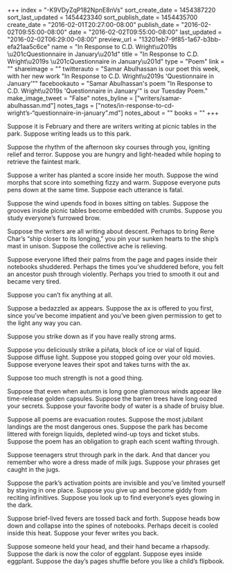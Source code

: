 +++
index = "-K9VDyZqP182NpnE8nVs"
sort_create_date = 1454387220
sort_last_updated = 1454423340
sort_publish_date = 1454435700
create_date = "2016-02-01T20:27:00-08:00"
publish_date = "2016-02-02T09:55:00-08:00"
date = "2016-02-02T09:55:00-08:00"
last_updated = "2016-02-02T06:29:00-08:00"
preview_url = "13201eb7-9f85-1a67-b3bb-efa21aa5c6ce"
name = "In Response to C.D. Wright\u2019s \u201cQuestionnaire in January\u201d"
title = "In Response to C.D. Wright\u2019s \u201cQuestionnaire in January\u201d"
type = "Poem"
link = ""
shareimage = ""
twitterauto = "Samar Abulhassan is our poet this week, with her new work \"In Response to C.D. Wright\u2019s 'Questionnaire in January'\""
facebookauto = "Samar Abulhassan's poem \"In Response to C.D. Wright\u2019s 'Questionnaire in January'\" is our Tuesday Poem."
make_image_tweet = "False"
notes_byline = ["writers/samar-abulhassan.md"]
notes_tags = ["notes/in-response-to-cd-wright’s-“questionnaire-in-january”.md"]
notes_about = ""
books = ""
+++
<p class="prose-poem">Suppose it is February and there are writers writing at picnic tables in the park. Suppose writing leads us to this park. </p>

<p class="prose-poem">Suppose the rhythm of the afternoon sky courses through you, igniting relief and terror. Suppose you are hungry and light-headed while hoping to retrieve the faintest mark.</p>

<p class="prose-poem">Suppose a writer has planted a score inside her mouth. Suppose the wind morphs that score into something fizzy and warm. Suppose everyone puts pens down at the same time. Suppose each utterance is fatal. </p>

<p class="prose-poem">Suppose the wind upends food in boxes sitting on tables. Suppose the grooves inside picnic tables become embedded with crumbs. Suppose you study everyone’s furrowed brow. </p>

<p class="prose-poem">Suppose the writers are all writing about descent. Perhaps to bring Rene Char’s “ship closer to its longing,” you pin your sunken hearts to the ship’s mast in unison. Suppose the collective ache is relieving.</p>

<p class="prose-poem">Suppose everyone lifted their palms from the page and pages inside their notebooks shuddered. Perhaps the times you’ve shuddered before, you felt an ancestor push through violently. Perhaps you tried to smooth it out and became very tired. </p>

<p class="prose-poem">Suppose you can’t fix anything at all. </p>

<p class="prose-poem">Suppose a bedazzled ax appears. Suppose the ax is offered to you first, since you’ve become impatient and you’ve been given permission to get to the light any way you can. </p>

<p class="prose-poem">Suppose you strike down as if you have really strong arms.</p> 

<p class="prose-poem">Suppose you deliciously strike a piñata, block of ice or vial of liquid. Suppose diffuse light. Suppose you stopped going over your old movies. Suppose everyone leaves their spot and takes turns with the ax. </p>

<p class="prose-poem">Suppose too much strength is not a good thing. </p>

<p class="prose-poem">Suppose that even when autumn is long gone glamorous winds appear like time-release golden capsules. Suppose the barren trees have long oozed your secrets. Suppose your favorite body of water is a shade of bruisy blue.</p>

<p class="prose-poem">Suppose all poems are evacuation routes. Suppose the most jubilant landings are the most dangerous ones. Suppose the park has become littered with foreign liquids, depleted wind-up toys and ticket stubs. Suppose the poem has an obligation to graph each scent wafting through. </p>

<p class="prose-poem">Suppose teenagers strut through park in the dark. And that dancer you remember who wore a dress made of milk jugs. Suppose your phrases get caught in the jugs. </p>

<p class="prose-poem">Suppose the park’s activation points are invisible and you’ve limited yourself by staying in one place.  Suppose you give up and become giddy from reciting infinitives. Suppose you look up to find everyone’s eyes glowing in the dark.</p>

<p class="prose-poem">Suppose brief-lived fevers are tossed back and forth. Suppose heads bow down and collapse into the spines of notebooks. Perhaps deceit is cooled inside this heat. Suppose your fever writes you back.</p> 

<p class="prose-poem">Suppose someone held your head, and their hand became a rhapsody. Suppose the dark is now the color of eggplant. Suppose eyes inside eggplant. Suppose the day’s pages shuffle before you like a child’s flipbook.</p> 